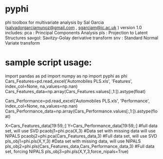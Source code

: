 # pyphi
phi toolbox for multivariate analysis by Sal Garcia (salvadorgarciamunoz@gmail.com , sgarciam@ic.ac.uk )
version 1.0 includes: 
pca   : Principal Components Analysis
pls   : Projection to Latent Structures
savgol: Savitzy-Golay derivative transform
snv   : Standard Normal Variate transform

sample script usage:
===========================================
import pandas as pd
import numpy as np
import pyphi as phi
Cars_Features=pd.read_excel('Automobiles PLS.xls', 'Features', index_col=None, na_values=np.nan)
Cars_Features_data=np.array(Cars_Features.values[:,1:]).astype(float)

Cars_Performance=pd.read_excel('Automobiles PLS.xls', 'Performance', index_col=None, na_values=np.nan)
Cars_Performance_data=np.array(Cars_Performance.values[:,1:]).astype(float)


X=Cars_Features_data[19:59,:]
Y=Cars_Performance_data[19:59,:]
#full data set, will use SVD
pcaobj1=phi.pca(X,3)
#Data set with missing data will use NIPALS
pcaobj2=phi.pca(Cars_Features_data,3)
#Full data set, will use SVD
pls_obj1=phi.pls(X,Y,3)
#Data set with missing data, will use NIPALS
pls_obj2=phi.pls(Cars_Features_data,Cars_Performance_data,3)
#Full data set, forcing NIPALS
pls_obj3=phi.pls(X,Y,3,force_nipals=True)
